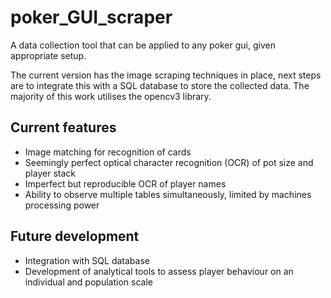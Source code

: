 # poker_GUI_scraper
A data collection tool that can be applied to any poker gui, given appropriate setup.

The current version has the image scraping techniques in place, next steps are to integrate this with a SQL database to store the collected data. The majority of this work utilises the opencv3 library.

## Current features
- Image matching for recognition of cards
- Seemingly perfect optical character recognition (OCR) of pot size and player stack
- Imperfect but reproducible OCR of player names
- Ability to observe multiple tables simultaneously, limited by machines processing power

## Future development
- Integration with SQL database
- Development of analytical tools to assess player behaviour on an individual and population scale

